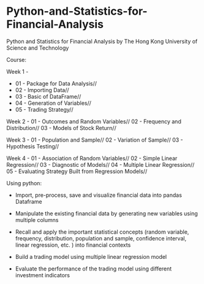 # Python-and-Statistics-for-Financial-Analysis

Python and Statistics for Financial Analysis 
by The Hong Kong University of Science and Technology


Course:

Week 1 - 
  * 01 - Package for Data Analysis//
  * 02 - Importing Data//
  * 03 - Basic of DataFrame//
  * 04 - Generation of Variables//
  * 05 - Trading Strategy//

Week 2 -
01 - Outcomes and Random Variables//
02 - Frequency and Distribution//
03 - Models of Stock Return//

Week 3 -
01 - Population and Sample//
02 - Variation of Sample//
03 - Hypothesis Testing//

Week 4 -
01 - Association of Random Variables//
02 - Simple Linear Regression//
03 - Diagnostic of Models//
04 - Multiple Linear Regression//
05 - Evaluating Strategy Built from Regression Models// 


Using python:

- Import, pre-process, save and visualize financial data into pandas Dataframe

- Manipulate the existing financial data by generating new variables using multiple columns

- Recall and apply the important statistical concepts (random variable, frequency, distribution, population and sample, confidence interval, linear regression, etc. ) into financial contexts

- Build a trading model using multiple linear regression model 

- Evaluate the performance of the trading model using different investment indicators
